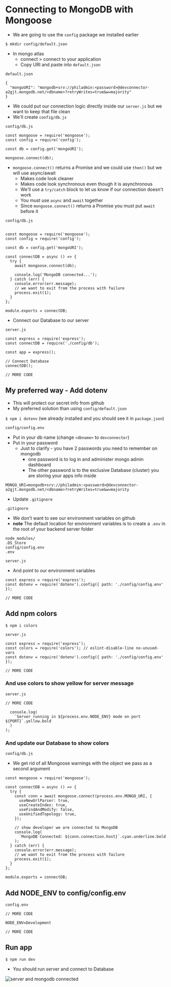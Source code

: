 # Connecting to MongoDB with Mongoose
* We are going to use the `config` package we installed earlier

`$ mkdir config/default.json`

* In mongo atlas
    - connect > connect to your application
    - Copy URI and paste into `default.json`

`default.json`

```
{
  "mongoURI": "mongodb+srv://philadmin:<password>@devconnector-a2gjt.mongodb.net/<dbname>?retryWrites=true&w=majority"
}
```

* We could put our connection logic directly inside our `server.js` but we want to keep that file clean
* We'll create `config/db.js`

`config/db.js`

```
const mongoose = require('mongoose');
const config = require('config');

const db = config.get('mongoURI');

mongoose.connect(db);
```

* `mongoose.connect()` returns a Promise and we could use `then()` but we will use async/await
    - Makes code look cleaner
    - Makes code look synchronous even though it is asynchronous
    - We'll use a `try/catch` block to let us know if our connection doesn't work
    - You must use `async` and `await` together
    - Since `mongoose.connect()` returns a Promise you must put `await` before it

`config/db.js`

```

const mongoose = require('mongoose');
const config = require('config');

const db = config.get('mongoURI');

const connectDB = async () => {
  try {
    await mongoose.connect(db);

    console.log('MongoDB connected...');
  } catch (err) {
    console.error(err.message);
    // we want to exit from the process with failure
    process.exit(1);
  }
};

module.exports = connectDB;
```

* Connect our Database to our server

`server.js`

```
const express = require('express');
const connectDB = require('./config/db');

const app = express();

// Connect Database
connectDB();

// MORE CODE
```

## My preferred way - Add dotenv
* This will protect our secret info from github
* My preferred solution than using `config/default.json`

`$ npm i dotenv` (we already installed and you should see it in `package.json`)

`config/config.env`

* Put in your db name (change `<dbname>` to `devconnector`)
* Put in your password
  - Just to clarify - you have 2 passwords you need to remember on mongodb
    + one password is to log in and administer mongo admin dashboard
    + The other password is to the exclusive Database (cluster) you are storing your apps info inside

```
MONGO_URI=mongodb+srv://philadmin:<password>@devconnector-a2gjt.mongodb.net/<dbname>?retryWrites=true&w=majority
```

* Update `.gitignore`

`.gitignore`

* We don't want to see our environment variables on github
* **note** The default location for environment variables is to create a `.env` in the root of your backend server folder

```
node_modules/
.DS_Store
config/config.env
.env
```

`server.js`

* And point to our environment variables

```
const express = require('express');
const dotenv = require('dotenv').config({ path: './config/config.env' });

// MORE CODE
```

## Add npm colors
`$ npm i colors`

`server.js`

```
const express = require('express');
const colors = require('colors'); // eslint-disable-line no-unused-vars
const dotenv = require('dotenv').config({ path: './config/config.env' });

// MORE CODE
```

### And use colors to show yellow for server message

`server.js`

```
// MORE CODE

  console.log(
    `Server running in ${process.env.NODE_ENV} mode on port ${PORT}`.yellow.bold
  )
);
```

### And update our Database to show colors
`config/db.js`

* We get rid of all Mongoose warnings with the object we pass as a second argument

```
const mongoose = require('mongoose');

const connectDB = async () => {
  try {
    const conn = await mongoose.connect(process.env.MONGO_URI, {
      useNewUrlParser: true,
      useCreateIndex: true,
      useFindAndModify: false,
      useUnifiedTopology: true,
    });

    // show developer we are connected to MongoDB
    console.log(
      `MongoDB Connected: ${conn.connection.host}`.cyan.underline.bold
    );
  } catch (err) {
    console.error(err.message);
    // we want to exit from the process with failure
    process.exit(1);
  }
};

module.exports = connectDB;
```

## Add NODE_ENV to config/config.env
`config.env`

```
// MORE CODE

NODE_ENV=Development

// MORE CODE
```

## Run app
`$ npm run dev`

* You should run server and connect to Database

![server and mongodb connected](https://i.imgur.com/CXWwngv.png)



